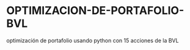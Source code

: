 # OPTIMIZACION-DE-PORTAFOLIO-BVL
optimización de portafolio usando python con 15 acciones de la BVL

